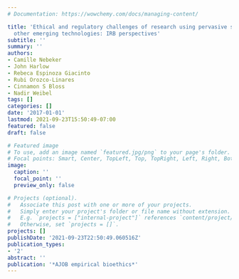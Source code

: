 ```yaml
---
# Documentation: https://wowchemy.com/docs/managing-content/

title: 'Ethical and regulatory challenges of research using pervasive sensing and
  other emerging technologies: IRB perspectives'
subtitle: ''
summary: ''
authors:
- Camille Nebeker
- John Harlow
- Rebeca Espinoza Giacinto
- Rubi Orozco-Linares
- Cinnamon S Bloss
- Nadir Weibel
tags: []
categories: []
date: '2017-01-01'
lastmod: 2021-09-23T15:50:49-07:00
featured: false
draft: false

# Featured image
# To use, add an image named `featured.jpg/png` to your page's folder.
# Focal points: Smart, Center, TopLeft, Top, TopRight, Left, Right, BottomLeft, Bottom, BottomRight.
image:
  caption: ''
  focal_point: ''
  preview_only: false

# Projects (optional).
#   Associate this post with one or more of your projects.
#   Simply enter your project's folder or file name without extension.
#   E.g. `projects = ["internal-project"]` references `content/project/deep-learning/index.md`.
#   Otherwise, set `projects = []`.
projects: []
publishDate: '2021-09-23T22:50:49.060516Z'
publication_types:
- '2'
abstract: ''
publication: '*AJOB empirical bioethics*'
---
```

